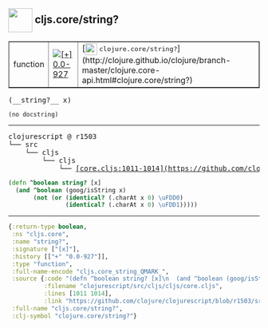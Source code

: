 ## <img width="48px" valign="middle" src="http://i.imgur.com/Hi20huC.png"> cljs.core/string?

 <table border="1">
<tr>
<td>function</td>
<td><a href="https://github.com/cljsinfo/api-refs/tree/0.0-927"><img valign="middle" alt="[+] 0.0-927" src="https://img.shields.io/badge/+-0.0--927-lightgrey.svg"></a> </td>
<td>
[<img height="24px" valign="middle" src="http://i.imgur.com/1GjPKvB.png"> <samp>clojure.core/string?</samp>](http://clojure.github.io/clojure/branch-master/clojure.core-api.html#clojure.core/string?)
</td>
</tr>
</table>

 <samp>
(__string?__ x)<br>
</samp>

```
(no docstring)
```

---

 <pre>
clojurescript @ r1503
└── src
    └── cljs
        └── cljs
            └── <ins>[core.cljs:1011-1014](https://github.com/clojure/clojurescript/blob/r1503/src/cljs/cljs/core.cljs#L1011-L1014)</ins>
</pre>

```clj
(defn ^boolean string? [x]
  (and ^boolean (goog/isString x)
       (not (or (identical? (.charAt x 0) \uFDD0)
                (identical? (.charAt x 0) \uFDD1)))))
```


---

```clj
{:return-type boolean,
 :ns "cljs.core",
 :name "string?",
 :signature ["[x]"],
 :history [["+" "0.0-927"]],
 :type "function",
 :full-name-encode "cljs.core_string_QMARK_",
 :source {:code "(defn ^boolean string? [x]\n  (and ^boolean (goog/isString x)\n       (not (or (identical? (.charAt x 0) \\uFDD0)\n                (identical? (.charAt x 0) \\uFDD1)))))",
          :filename "clojurescript/src/cljs/cljs/core.cljs",
          :lines [1011 1014],
          :link "https://github.com/clojure/clojurescript/blob/r1503/src/cljs/cljs/core.cljs#L1011-L1014"},
 :full-name "cljs.core/string?",
 :clj-symbol "clojure.core/string?"}

```
